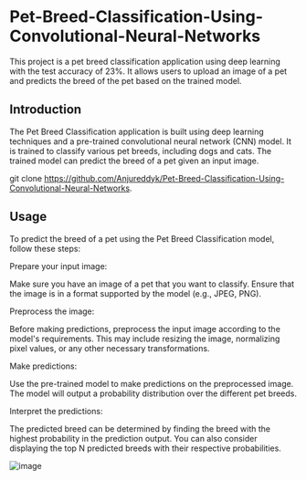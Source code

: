 # Pet-Breed-Classification-Using-Convolutional-Neural-Networks

This project is a pet breed classification application using deep learning with the test accuracy of 23%. It allows users to upload an image of a pet and predicts the breed of the pet based on the trained model.

## Introduction

The Pet Breed Classification application is built using deep learning techniques and a pre-trained convolutional neural network (CNN) model. It is trained to classify various pet breeds, including dogs and cats. The trained model can predict the breed of a pet given an input image.

git clone https://github.com/Anjureddyk/Pet-Breed-Classification-Using-Convolutional-Neural-Networks.
   
## Usage

To predict the breed of a pet using the Pet Breed Classification model, follow these steps:

Prepare your input image:

Make sure you have an image of a pet that you want to classify. Ensure that the image is in a format supported by the model (e.g., JPEG, PNG).

Preprocess the image:

Before making predictions, preprocess the input image according to the model's requirements. This may include resizing the image, normalizing pixel values, or any other necessary transformations.

Make predictions:

Use the pre-trained model to make predictions on the preprocessed image. The model will output a probability distribution over the different pet breeds.

Interpret the predictions:

The predicted breed can be determined by finding the breed with the highest probability in the prediction output. You can also consider displaying the top N predicted breeds with their respective probabilities.


![image](https://github.com/Anjureddyk/Pet-Breed-Classification-Using-Convolutional-Neural-Networks/assets/109125485/d7bf8b5b-4348-4dd8-b578-37aedf42f3aa)


